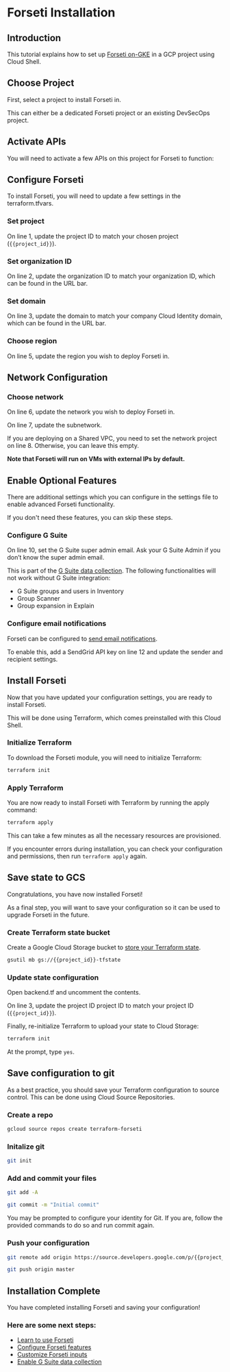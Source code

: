 # Forseti Installation

## Introduction

<walkthrough-tutorial-duration duration="10"></walkthrough-tutorial-duration>

This tutorial explains how to set up [Forseti on-GKE](https://forsetisecurity.org/about/) in a GCP project using Cloud Shell.

## Choose Project

<walkthrough-project-billing-setup billing="true"></walkthrough-project-billing-setup>

First, select a project to install Forseti in.

This can either be a dedicated Forseti project or an existing DevSecOps project.

## Activate APIs

You will need to activate a few APIs on this project for Forseti to function:

<walkthrough-enable-apis apis=
  "cloudresourcemanager.googleapis.com,
  serviceusage.googleapis.com,
  compute.googleapis.com,
  container.googleapis.com,
  containerregistry.googleapis.com"></walkthrough-enable-apis>

## Configure Forseti
To install Forseti, you will need to update a few settings in the <walkthrough-editor-open-file filePath="terraform-google-forseti/examples/on_gke/terraform.tfvars">terraform.tfvars</walkthrough-editor-open-file>.

### Set project
On line 1, update the <walkthrough-editor-select-regex
  filePath="terraform-google-forseti/examples/install_simple/terraform.tfvars"
  regex="my-project-id">project ID</walkthrough-editor-select-regex>
to match your chosen project (`{{project_id}}`).

### Set organization ID
On line 2, update the <walkthrough-editor-select-regex
  filePath="terraform-google-forseti/examples/install_simple/terraform.tfvars"
  regex="11111111">organization ID</walkthrough-editor-select-regex>
to match your organization ID, which can be found in the URL bar.

### Set domain
On line 3, update the <walkthrough-editor-select-regex
  filePath="terraform-google-forseti/examples/install_simple/terraform.tfvars"
  regex="mydomain.com">domain</walkthrough-editor-select-regex>
to match your company Cloud Identity domain, which can be found in the URL bar.

### Choose region
On line 5, update the <walkthrough-editor-select-regex
  filePath="terraform-google-forseti/examples/install_simple/terraform.tfvars"
  regex="us-east4">region</walkthrough-editor-select-regex>
you wish to deploy Forseti in.

## Network Configuration



### Choose network
On line 6, update the <walkthrough-editor-select-regex
  filePath="terraform-google-forseti/examples/install_simple/terraform.tfvars"
  regex="default">network</walkthrough-editor-select-regex>
you wish to deploy Forseti in.

On line 7, update the <walkthrough-editor-select-line
  filePath="terraform-google-forseti/examples/install_simple/terraform.tfvars"
  startLine=6
  endLine=6
  startCharacterOffset=19
  endCharacterOffset=26>subnetwork</walkthrough-editor-select-line>.

If you are deploying on a Shared VPC, you need to set the <walkthrough-editor-select-line
  filePath="terraform-google-forseti/examples/install_simple/terraform.tfvars"
  startLine=7
  endLine=7
  startCharacterOffset=19
  endCharacterOffset=19>network project</walkthrough-editor-select-line>
on line 8. Otherwise, you can leave this empty.

**Note that Forseti will run on VMs with external IPs by default.**

## Enable Optional Features
There are additional settings which you can configure in the settings file to enable advanced Forseti functionality.

If you don't need these features, you can skip these steps.

### Configure G Suite
On line 10, set the <walkthrough-editor-select-regex
  filePath="terraform-google-forseti/examples/install_simple/terraform.tfvars"
  regex="admin@mydomain.com">G Suite super admin email</walkthrough-editor-select-regex>.
Ask your G Suite Admin if you don’t know the super admin email.

This is part of the [G Suite data collection](https://forsetisecurity.org/docs/latest/configure/inventory/gsuite.html). The following functionalities will not work without G Suite integration:

- G Suite groups and users in Inventory
- Group Scanner
- Group expansion in Explain

### Configure email notifications
Forseti can be configured to [send email notifications](https://forsetisecurity.org/docs/latest/configure/notifier/index.html#email-notifications).

To enable this, add a <walkthrough-editor-select-line
  filePath="terraform-google-forseti/examples/install_simple/terraform.tfvars"
  startLine=10
  endLine=10
  startCharacterOffset=27
  endCharacterOffset=27>SendGrid API key</walkthrough-editor-select-line>
on line 12 and update the <walkthrough-editor-select-line
  filePath="terraform-google-forseti/examples/install_simple/terraform.tfvars"
  startLine=11
  endLine=11
  startCharacterOffset=27
  endCharacterOffset=27>sender</walkthrough-editor-select-line>
and <walkthrough-editor-select-line
  filePath="terraform-google-forseti/examples/install_simple/terraform.tfvars"
  startLine=12
  endLine=12
  startCharacterOffset=27
  endCharacterOffset=27>recipient</walkthrough-editor-select-line>
settings.

## Install Forseti
Now that you have updated your configuration settings, you are ready to install Forseti.

This will be done using Terraform, which comes preinstalled with this Cloud Shell.

### Initialize Terraform
To download the Forseti module, you will need to initialize Terraform:
```bash
terraform init
```

### Apply Terraform
You are now ready to install Forseti with Terraform by running the apply command:

```bash
terraform apply
```

This can take a few minutes as all the necessary resources are provisioned.

If you encounter errors during installation, you can check your configuration and permissions, then run `terraform apply` again.

## Save state to GCS
Congratulations, you have now installed Forseti!

As a final step, you will want to save your configuration so it can be used to upgrade Forseti in the future.

### Create Terraform state bucket
Create a Google Cloud Storage bucket to [store your Terraform state](https://www.terraform.io/docs/state/).

```bash
gsutil mb gs://{{project_id}}-tfstate
```

### Update state configuration
Open <walkthrough-editor-open-file filePath="terraform-google-forseti/examples/install_simple/backend.tf">backend.tf</walkthrough-editor-open-file> and uncomment the contents.

On line 3, update the <walkthrough-editor-select-regex
  filePath="terraform-google-forseti/examples/install_simple/backend.tf"
  regex="my-project">project ID</walkthrough-editor-select-regex>
project ID to match your project ID (`{{project_id}}`).

Finally, re-initialize Terraform to upload your state to Cloud Storage:

```bash
terraform init
```

At the prompt, type `yes`.

## Save configuration to git
As a best practice, you should save your Terraform configuration to source control. This can be done using Cloud Source Repositories.

### Create a repo
```bash
gcloud source repos create terraform-forseti
```

### Initalize git
```bash
git init
```

### Add and commit your files

```bash
git add -A
```

```bash
git commit -m "Initial commit"
```

You may be prompted to configure your identity for Git. If you are, follow the provided commands to do so and run commit again.

### Push your configuration
```bash
git remote add origin https://source.developers.google.com/p/{{project_id}}/r/terraform-forseti
```

```bash
git push origin master
```

## Installation Complete

<walkthrough-conclusion-trophy></walkthrough-conclusion-trophy>

You have completed installing Forseti and saving your configuration!

### Here are some next steps:

- [Learn to use Forseti](https://forsetisecurity.org/docs/latest/use/cli/index.html)
- [Configure Forseti features](https://forsetisecurity.org/docs/latest/configure/)
- [Customize Forseti inputs](https://github.com/forseti-security/terraform-google-forseti/blob/master/README.md)
- [Enable G Suite data collection](https://forsetisecurity.org/docs/latest/configure/inventory/gsuite.html)
